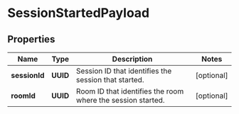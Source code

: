 

# SessionStartedPayload


## Properties

| Name | Type | Description | Notes |
|------------ | ------------- | ------------- | -------------|
|**sessionId** | **UUID** | Session ID that identifies the session that started. |  [optional] |
|**roomId** | **UUID** | Room ID that identifies the room where the session started. |  [optional] |




